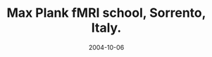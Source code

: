 ---
title: "Max Plank fMRI school, Sorrento, Italy."
project_id: 
date: 2004-10-06
conference_id: ""
presenters:
   - peter_bandettini
summary: "<p>Max Plank fMRI school, Sorrento, Italy.</p>"
file: /assets/presentations/T196.ppt
filename: T196.ppt
layout: presentation
---